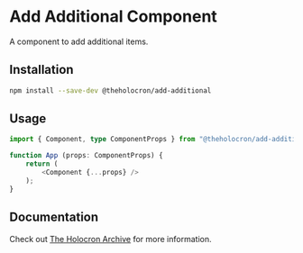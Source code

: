 # Add Additional Component

A component to add additional items.

## Installation

```bash
npm install --save-dev @theholocron/add-additional
```

## Usage

```typescript
import { Component, type ComponentProps } from "@theholocron/add-additional";

function App (props: ComponentProps) {
	return (
		<Component {...props} />
	);
}
```

## Documentation

Check out [The Holocron Archive](https://docs.theholocron.dev/projects/add-additional/) for more information.
